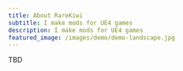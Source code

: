 ```yaml
---
title: About RareKiwi
subtitle: I make mods for UE4 games
description: I make mods for UE4 games
featured_image: /images/demo/demo-landscape.jpg
---
```


TBD